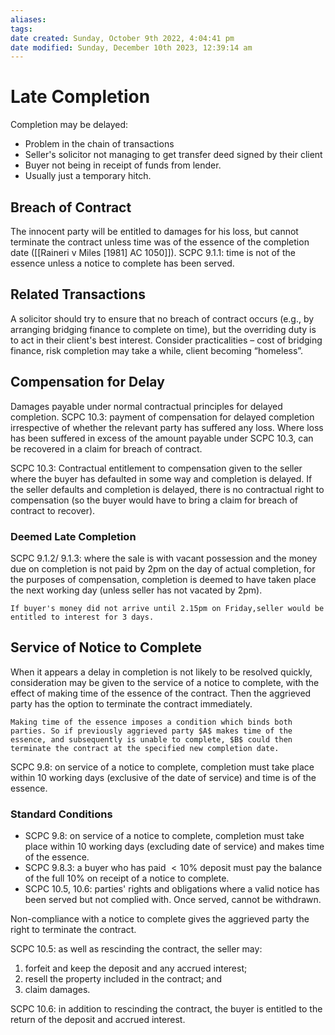```yaml
---
aliases: 
tags: 
date created: Sunday, October 9th 2022, 4:04:41 pm
date modified: Sunday, December 10th 2023, 12:39:14 am
---
```


# Late Completion

Completion may be delayed:

- Problem in the chain of transactions
- Seller's solicitor not managing to get transfer deed signed by their client
- Buyer not being in receipt of funds from lender.
- Usually just a temporary hitch.

## Breach of Contract

The innocent party will be entitled to damages for his loss, but cannot terminate the contract unless time was of the essence of the completion date ([[Raineri v Miles [1981] AC 1050]]). SCPC 9.1.1: time is not of the essence unless a notice to complete has been served.

## Related Transactions

A solicitor should try to ensure that no breach of contract occurs (e.g., by arranging bridging finance to complete on time), but the overriding duty is to act in their client's best interest. Consider practicalities – cost of bridging finance, risk completion may take a while, client becoming “homeless”.

## Compensation for Delay

Damages payable under normal contractual principles for delayed completion. SCPC 10.3: payment of compensation for delayed completion irrespective of whether the relevant party has suffered any loss. Where loss has been suffered in excess of the amount payable under SCPC 10.3, can be recovered in a claim for breach of contract.

SCPC 10.3: Contractual entitlement to compensation given to the seller where the buyer has defaulted in some way and completion is delayed. If the seller defaults and completion is delayed, there is no contractual right to compensation (so the buyer would have to bring a claim for breach of contract to recover).

### Deemed Late Completion

SCPC 9.1.2/ 9.1.3: where the sale is with vacant possession and the money due on completion is not paid by 2pm on the day of actual completion, for the purposes of compensation, completion is deemed to have taken place the next working day (unless seller has not vacated by 2pm).

```ad-example
If buyer's money did not arrive until 2.15pm on Friday,seller would be entitled to interest for 3 days. 
```

## Service of Notice to Complete

When it appears a delay in completion is not likely to be resolved quickly, consideration may be given to the service of a notice to complete, with the effect of making time of the essence of the contract. Then the aggrieved party has the option to terminate the contract immediately.

```ad-warning
Making time of the essence imposes a condition which binds both parties. So if previously aggrieved party $A$ makes time of the essence, and subsequently is unable to complete, $B$ could then terminate the contract at the specified new completion date.
```

SCPC 9.8: on service of a notice to complete, completion must take place within 10 working days (exclusive of the date of service) and time is of the essence.

### Standard Conditions

- SCPC 9.8: on service of a notice to complete, completion must take place within 10 working days (excluding date of service) and makes time of the essence.
- SCPC 9.8.3: a buyer who has paid $<10\%$ deposit must pay the balance of the full 10% on receipt of a notice to complete.
- SCPC 10.5, 10.6: parties' rights and obligations where a valid notice has been served but not complied with. Once served, cannot be withdrawn.

Non-compliance with a notice to complete gives the aggrieved party the right to terminate the contract.

SCPC 10.5: as well as rescinding the contract, the seller may:

1. forfeit and keep the deposit and any accrued interest;
2. resell the property included in the contract; and
3. claim damages.

SCPC 10.6: in addition to rescinding the contract, the buyer is entitled to the return of the deposit and accrued interest.
